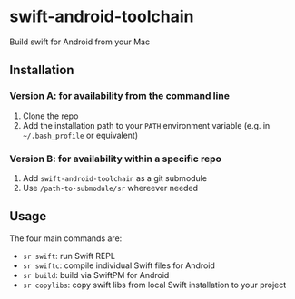 # swift-android-toolchain
Build swift for Android from your Mac

## Installation

### Version A: for availability from the command line

1. Clone the repo
2. Add the installation path to your `PATH` environment variable (e.g. in `~/.bash_profile` or equivalent)

### Version B: for availability within a specific repo

1. Add `swift-android-toolchain` as a git submodule
2. Use `/path-to-submodule/sr` whereever needed

## Usage

The four main commands are:
- `sr swift`: run Swift REPL
- `sr swiftc`: compile individual Swift files for Android
- `sr build`: build via SwiftPM for Android
- `sr copylibs`: copy swift libs from local Swift installation to your project
